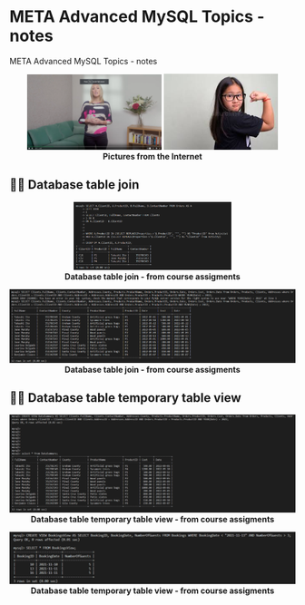 # META Advanced MySQL Topics - notes
META Advanced MySQL Topics - notes

<p align="center" width="100%">
    <img width="47%" src="https://github.com/jkaewprateep/advanced_mysql_topics_notes/blob/main/advance_database_instructor.png">
    <img width="40%" src="https://github.com/jkaewprateep/advanced_mysql_topics_notes/blob/main/image28.jpg"> </br>
    <b> Pictures from the Internet </b> </br>
</p>

## 🧸💬 Database table join

<p align="center" width="100%">
    <img width="55%" src="https://github.com/jkaewprateep/advanced_mysql_topics_notes/blob/main/databasetable_join.png"> </br>
    <b> Database table join - from course assigments </b> </br>
</p>


<p align="center" width="100%">
    <img width="100%" src="https://github.com/jkaewprateep/advanced_mysql_topics_notes/blob/main/databasetable_join_2.png"> </br>
    <b> Database table join - from course assigments </b> </br>
</p>

## 🧸💬 Database table temporary table view

<p align="center" width="100%">
    <img width="100%" src="https://github.com/jkaewprateep/advanced_mysql_topics_notes/blob/main/database_view.png"> </br>
    <b> Database table temporary table view - from course assigments </b> </br>
</p>

<p align="center" width="100%">
    <img width="100%" src="https://github.com/jkaewprateep/advanced_mysql_topics_notes/blob/main/database_view_2.png"> </br>
    <b> Database table temporary table view - from course assigments </b> </br>
</p>
